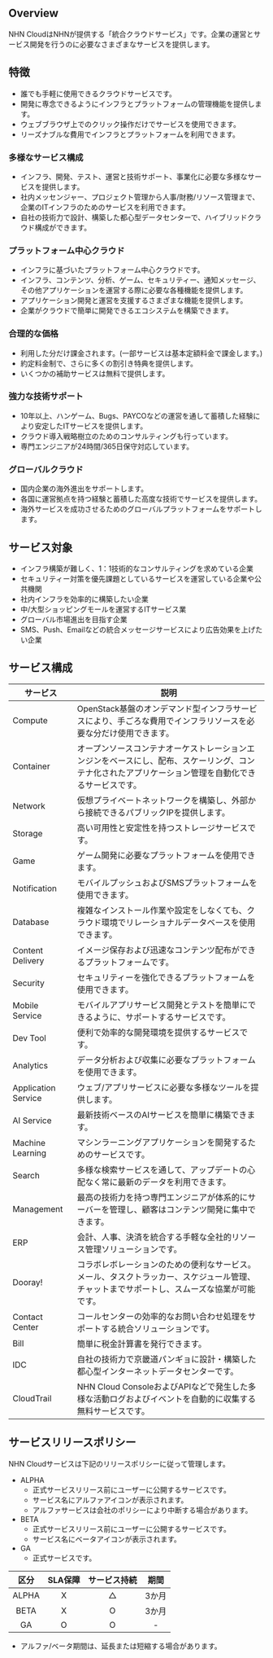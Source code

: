 ﻿
## Overview

NHN CloudはNHNが提供する「統合クラウドサービス」です。企業の運営とサービス開発を行うのに必要なさまざまなサービスを提供します。

## 特徴

- 誰でも手軽に使用できるクラウドサービスです。
- 開発に専念できるようにインフラとプラットフォームの管理機能を提供します。
- ウェブブラウザ上でのクリック操作だけでサービスを使用できます。
- リーズナブルな費用でインフラとプラットフォームを利用できます。

### 多様なサービス構成

- インフラ、開発、テスト、運営と技術サポート、事業化に必要な多様なサービスを提供します。
- 社内メッセンジャー、プロジェクト管理から人事/財務/リソース管理まで、企業のITインフラのためのサービスを利用できます。
- 自社の技術力で設計、構築した都心型データセンターで、ハイブリッドクラウド構成ができます。

### プラットフォーム中心クラウド

- インフラに基づいたプラットフォーム中心クラウドです。
- インフラ、コンテンツ、分析、ゲーム、セキュリティー、通知メッセージ、その他アプリケーションを運営する際に必要な各種機能を提供します。
- アプリケーション開発と運営を支援するさまざまな機能を提供します。
- 企業がクラウドで簡単に開発できるエコシステムを構築できます。

### 合理的な価格

- 利用した分だけ課金されます。(一部サービスは基本定額料金で課金します。)
- 約定料金制で、さらに多くの割引き特典を提供します。
- いくつかの補助サービスは無料で提供します。

### 強力な技術サポート

- 10年以上、ハンゲーム、Bugs、PAYCOなどの運営を通して蓄積した経験により安定したITサービスを提供します。
- クラウド導入戦略樹立のためのコンサルティングも行っています。
- 専門エンジニアが24時間/365日保守対応しています。

### グローバルクラウド

- 国内企業の海外進出をサポートします。
- 各国に運営拠点を持つ経験と蓄積した高度な技術でサービスを提供します。
- 海外サービスを成功させるためのグローバルプラットフォームをサポートします。

## サービス対象

- インフラ構築が難しく、1：1技術的なコンサルティングを求めている企業
- セキュリティー対策を優先課題としているサービスを運営している企業や公共機関
- 社内インフラを効率的に構築したい企業
- 中/大型ショッピングモールを運営するITサービス業
- グローバル市場進出を目指す企業
- SMS、Push、Emailなどの統合メッセージサービスにより広告効果を上げたい企業

## サービス構成

| サービス | 説明 |
| --- | --- |
| Compute | OpenStack基盤のオンデマンド型インフラサービスにより、手ごろな費用でインフラリソースを必要な分だけ使用できます。 |
| Container | オープンソースコンテナオーケストレーションエンジンをベースにし、配布、スケーリング、コンテナ化されたアプリケーション管理を自動化できるサービスです。 |
| Network | 仮想プライベートネットワークを構築し、外部から接続できるパブリックIPを提供します。 |
| Storage | 高い可用性と安定性を持つストレージサービスです。 |
| Game | ゲーム開発に必要なプラットフォームを使用できます。 |
| Notification | モバイルプッシュおよびSMSプラットフォームを使用できます。 |
| Database | 複雑なインストール作業や設定をしなくても、クラウド環境でリレーショナルデータベースを使用できます。 |
| Content Delivery | イメージ保存および迅速なコンテンツ配布ができるプラットフォームです。 |
| Security | セキュリティーを強化できるプラットフォームを使用できます。 |
| Mobile Service | モバイルアプリサービス開発とテストを簡単にできるように、サポートするサービスです。 |
| Dev Tool | 便利で効率的な開発環境を提供するサービスです。 |
| Analytics | データ分析および収集に必要なプラットフォームを使用できます。 |
| Application Service | ウェブ/アプリサービスに必要な多様なツールを提供します。 |
| AI Service | 最新技術ベースのAIサービスを簡単に構築できます。|
| Machine Learning | マシンラーニングアプリケーションを開発するためのサービスです。 |
| Search  | 多様な検索サービスを通して、アップデートの心配なく常に最新のデータを利用できます。 |
| Management | 最高の技術力を持つ専門エンジニアが体系的にサーバーを管理し、顧客はコンテンツ開発に集中できます。 |
| ERP  | 会計、人事、決済を統合する手軽な全社的リソース管理ソリューションです。 |
| Dooray!  | コラボレボレーションのための便利なサービス。メール、タスクトラッカー、スケジュール管理、チャットまでサポートし、スムーズな協業が可能です。|
| Contact Center | コールセンターの効率的なお問い合わせ処理をサポートする統合ソリューションです。 |
| Bill | 簡単に税金計算書を発行できます。 |
| IDC  | 自社の技術力で京畿道パンギョに設計・構築した都心型インターネットデータセンターです。 |
| CloudTrail  | NHN Cloud ConsoleおよびAPIなどで発生した多様な活動ログおよびイベントを自動的に収集する無料サービスです。 |


## サービスリリースポリシー

NHN Cloudサービスは下記のリリースポリシーに従って管理します。

- ALPHA
    - 正式サービスリリース前にユーザーに公開するサービスです。
    - サービス名にアルファアイコンが表示されます。
    - アルファサービスは会社のポリシーにより中断する場合があります。
- BETA
    - 正式サービスリリース前にユーザーに公開するサービスです。
    - サービス名にベータアイコンが表示されます。
- GA
    - 正式サービスです。


| 区分 | SLA保障 | サービス持続 | 期間 |
| :---: | :---: | :---: | :---: |
| ALPHA | X | △ | 3か月 |
| BETA | X | O | 3か月 |
| GA | O | O | - |

- アルファ/ベータ期間は、延長または短縮する場合があります。
